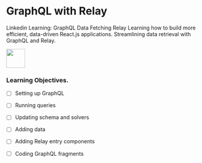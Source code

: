 # GraphQL with Relay
Linkedin Learning: GraphQL Data Fetching Relay
Learning how to build more efficient, data-driven React.js applications. Streamlining data retrieval with GraphQL and Relay. 

<img src="https://miro.medium.com/max/1000/1*55Tp4JdXkjmDk06cofn6qg.png" height="50">

### Learning Objectives. 

- [ ] Setting up GraphQL
- [ ] Running queries
- [ ] Updating schema and solvers
- [ ] Adding data
- [ ] Adding Relay entry components
- [ ] Coding GraphQL fragments

